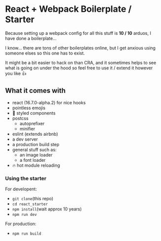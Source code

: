 # React + Webpack Boilerplate / Starter 

Because setting up a webpack config for all this stuff is **10 / 10** arduos, I have done a boilerplate...

I know... there are tons of other boilerplates online, but I get anxious using someone elses so this one has to exist.

It might be a bit easier to hack on than CRA, and it sometimes helps to see what is going
on under the hood so feel free to use it / extend it however you like 👍

## What it comes with

+ react (16.7.0-alpha.2) for nice hooks
+ pointless emojis
+ 💅 styled components 
+ postcss  
  + autoprefixer
  + minifier
+ eslint (extends airbnb)
+ a dev server 
+ a production build step 
+ general stuff such as:
  + an image loader
  + a font loader
+ 🔥 hot module reloading 

### Using the starter

For developent: 

+ `git clone`(this repo)
+ `cd react_starter`
+ `npm install`(wait approx 10 years)
+ `npm run dev`

For production:

+ `npm run build`